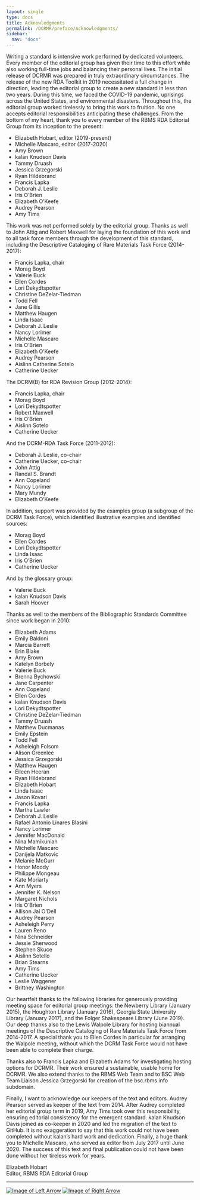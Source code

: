 ```yaml
---
layout: single
type: docs
title: Acknowledgments 
permalink: /DCRMR/preface/Acknowledgments/
sidebar:
  nav: "docs"
---
```


Writing a standard is intensive work performed by dedicated volunteers. Every member of the editorial group has given their time to this effort while also working full-time jobs and balancing their personal lives. The initial release of DCRMR was prepared in truly extraordinary circumstances. The release of the new RDA Toolkit in 2019 necessitated a full change in direction, leading the editorial group to create a new standard in less than two years. During this time, we faced the COVID-19 pandemic,  uprisings across the United States, and environmental disasters. Throughout this, the editorial group worked tirelessly to bring this work to fruition. No one accepts editorial responsibilities anticipating these challenges. From the bottom of my heart, thank you to every member of the RBMS RDA Editorial Group from its inception to the present:

+ Elizabeth Hobart, editor (2019-present)
+ Michelle Mascaro, editor (2017-2020)
+ Amy Brown 
+ kalan Knudson Davis
+ Tammy Druash
+ Jessica Grzegorski
+ Ryan Hildebrand
+ Francis Lapka 
+ Deborah J. Leslie
+ Iris O’Brien
+ Elizabeth O’Keefe
+ Audrey Pearson
+ Amy Tims

This work was not performed solely by the editorial group. Thanks as well to John Attig and Robert Maxwell for laying the foundation of this work and to all task force members through the development of this standard, including the Descriptive Cataloging of Rare Materials Task Force (2014-2017):

+ Francis Lapka, chair 
+ Morag Boyd
+ Valerie Buck
+ Ellen Cordes
+ Lori Dekydtspotter 
+ Christine DeZelar-Tiedman
+ Todd Fell
+ Jane Gillis 
+ Matthew Haugen 
+ Linda Isaac
+ Deborah J. Leslie
+ Nancy Lorimer 
+ Michelle Mascaro  
+ Iris O’Brien
+ Elizabeth O’Keefe 
+ Audrey Pearson 
+ Aislinn Catherine Sotelo 
+ Catherine Uecker 

The DCRM(B) for RDA Revision Group (2012-2014):

+ Francis Lapka, chair 
+ Morag Boyd
+ Lori Dekydtspotter
+ Robert Maxwell
+ Iris O’Brien 
+ Aislinn Sotelo
+ Catherine Uecker

And the DCRM-RDA Task Force (2011-2012):

+ Deborah J. Leslie, co-chair
+ Catherine Uecker, co-chair 
+ John Attig 
+ Randal S. Brandt
+ Ann Copeland 
+ Nancy Lorimer
+ Mary Mundy 
+ Elizabeth O’Keefe

In addition, support was provided by the examples group (a subgroup of the DCRM Task Force), which identified illustrative examples and identified sources:

+ Morag Boyd 
+ Ellen Cordes 
+ Lori Dekydtspotter
+ Linda Isaac 
+ Iris O’Brien
+ Catherine Uecker

And by the glossary group:

+ Valerie Buck  
+ kalan Knudson Davis
+ Sarah Hoover  

Thanks as well to the members of the Bibliographic Standards Committee since work began in 2010:

+ Elizabeth Adams
+ Emily Baldoni
+ Marcia Barrett
+ Erin Blake 
+ Amy Brown
+ Katelyn Borbely
+ Valerie Buck
+ Brenna Bychowski
+ Jane Carpenter
+ Ann Copeland 
+ Ellen Cordes 
+ kalan Knudson Davis
+ Lori Dekydtspotter
+ Christine DeZelar-Tiedman
+ Tammy Druash
+ Matthew Ducmanas
+ Emily Epstein
+ Todd Fell
+ Asheleigh Folsom
+ Alison Greenlee
+ Jessica Grzegorski
+ Matthew Haugen
+ Eileen Heeran 
+ Ryan Hildebrand
+ Elizabeth Hobart 
+ Linda Isaac
+ Jason Kovari 
+ Francis Lapka
+ Martha Lawler 
+ Deborah J. Leslie 
+ Rafael Antonio Linares Blasini
+ Nancy Lorimer
+ Jennifer MacDonald
+ Nina Mamikunian
+ Michelle Mascaro
+ Danijela Matkovic
+ Melanie McGurr
+ Honor Moody
+ Philippe Mongeau
+ Kate Moriarty
+ Ann Myers 
+ Jennifer K. Nelson
+ Margaret Nichols
+ Iris O’Brien
+ Allison Jai O’Dell
+ Audrey Pearson
+ Asheleigh Perry 
+ Lauren Reno
+ Nina Schneider
+ Jessie Sherwood
+ Stephen Skuce
+ Aislinn Sotello
+ Brian Stearns
+ Amy Tims
+ Catherine Uecker
+ Leslie Waggener 
+ Brittney Washington

Our heartfelt thanks to the following libraries for generously providing meeting space for editorial group meetings: the Newberry Library (January 2015), the Houghton Library (January 2016), Georgia State University Library (January 2017), and the Folger Shakespeare Library (June 2019). Our deep thanks also to the Lewis Walpole Library for hosting biannual meetings of the Descriptive Cataloging of Rare Materials Task Force from 2014-2017. A special thank you to Ellen Cordes in particular for arranging the Walpole meeting, without which the DCRM Task Force would not have been able to complete their charge.

Thanks also to Francis Lapka and Elizabeth Adams for investigating hosting options for DCRMR. Their work ensured a sustainable, usable home for DCRMR. We also extend thanks to the RBMS Web Team and to BSC Web Team Liaison Jessica Grzegorski for creation of the bsc.rbms.info subdomain.  

Finally, I want to acknowledge our keepers of the text and editors. Audrey Pearson served as keeper of the text from 2014. After Audrey completed her editorial group term in 2019, Amy Tims took over this responsibility, ensuring editorial consistency for the emergent standard. kalan Knudson Davis joined as co-keeper in 2020 and led the migration of the text to GitHub. It is no exaggeration to say that this work could not have been completed without kalan’s hard work and dedication. Finally, a huge thank you to Michelle Mascaro, who served as editor from July 2017 until June 2020. The success of this text and final publication could not have been done without her tireless work for years.

Elizabeth Hobart  
Editor, RBMS RDA Editorial Group  

---

[![Image of Left Arrow](https://rbms-bsc.github.io/DCRMR/assets/pictures/navigation/Arrow_Left.png "Future work")](/DCRMR/preface/Future-work/) [![Image of Right Arrow](https://rbms-bsc.github.io/DCRMR/assets/pictures/navigation/Arrow_Right.png "Introduction")](/DCRMR/introduction/)

